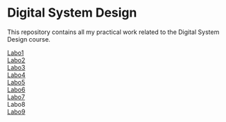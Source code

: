 # Digital System Design

This repository contains all my practical work related to the Digital System Design course.

[Labo1](labo1-bin_lin) <br>
[Labo2](Labo2_add4) <br>
[Labo3](Labo3-alu_nbits) <br>
[Labo4](Labo4-dec_adr) <br>
[Labo5](Labo5-elem_mem) <br>
[Labo6](Labo6_timer) <br>
[Labo7](Labo7-det_clic_dblclic) <br>
Labo8 <br>
[Labo9](Labo9_MSS) <br>
